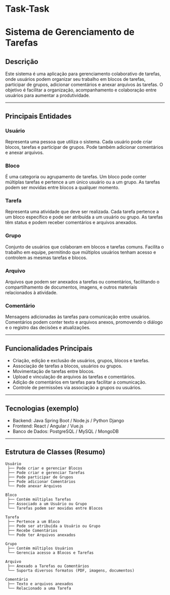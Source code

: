 # Task-Task
# Sistema de Gerenciamento de Tarefas

## Descrição

Este sistema é uma aplicação para gerenciamento colaborativo de tarefas, onde usuários podem organizar seu trabalho em blocos de tarefas, participar de grupos, adicionar comentários e anexar arquivos às tarefas. O objetivo é facilitar a organização, acompanhamento e colaboração entre usuários para aumentar a produtividade.

---

## Principais Entidades

### Usuário
Representa uma pessoa que utiliza o sistema. Cada usuário pode criar blocos, tarefas e participar de grupos. Pode também adicionar comentários e anexar arquivos.

### Bloco
É uma categoria ou agrupamento de tarefas. Um bloco pode conter múltiplas tarefas e pertence a um único usuário ou a um grupo. As tarefas podem ser movidas entre blocos a qualquer momento.

### Tarefa
Representa uma atividade que deve ser realizada. Cada tarefa pertence a um bloco específico e pode ser atribuída a um usuário ou grupo. As tarefas têm status e podem receber comentários e arquivos anexados.

### Grupo
Conjunto de usuários que colaboram em blocos e tarefas comuns. Facilita o trabalho em equipe, permitindo que múltiplos usuários tenham acesso e controlem as mesmas tarefas e blocos.

### Arquivo
Arquivos que podem ser anexados a tarefas ou comentários, facilitando o compartilhamento de documentos, imagens, e outros materiais relacionados à atividade.

### Comentário
Mensagens adicionadas às tarefas para comunicação entre usuários. Comentários podem conter texto e arquivos anexos, promovendo o diálogo e o registro das decisões e atualizações.

---

## Funcionalidades Principais

- Criação, edição e exclusão de usuários, grupos, blocos e tarefas.
- Associação de tarefas a blocos, usuários ou grupos.
- Movimentação de tarefas entre blocos.
- Upload e vinculação de arquivos às tarefas e comentários.
- Adição de comentários em tarefas para facilitar a comunicação.
- Controle de permissões via associação a grupos ou usuários.

---

## Tecnologias (exemplo)

- Backend: Java Spring Boot / Node.js / Python Django
- Frontend: React / Angular / Vue.js
- Banco de Dados: PostgreSQL / MySQL / MongoDB

---

## Estrutura de Classes (Resumo)

```plaintext
Usuário
 ├── Pode criar e gerenciar Blocos
 ├── Pode criar e gerenciar Tarefas
 ├── Pode participar de Grupos
 ├── Pode adicionar Comentários
 └── Pode anexar Arquivos

Bloco
 ├── Contém múltiplas Tarefas
 ├── Associado a um Usuário ou Grupo
 └── Tarefas podem ser movidas entre Blocos

Tarefa
 ├── Pertence a um Bloco
 ├── Pode ser atribuída a Usuário ou Grupo
 ├── Recebe Comentários
 └── Pode ter Arquivos anexados

Grupo
 ├── Contém múltiplos Usuários
 └── Gerencia acesso a Blocos e Tarefas

Arquivo
 ├── Anexado a Tarefas ou Comentários
 └── Suporta diversos formatos (PDF, imagens, documentos)

Comentário
 ├── Texto e arquivos anexados
 └── Relacionado a uma Tarefa

